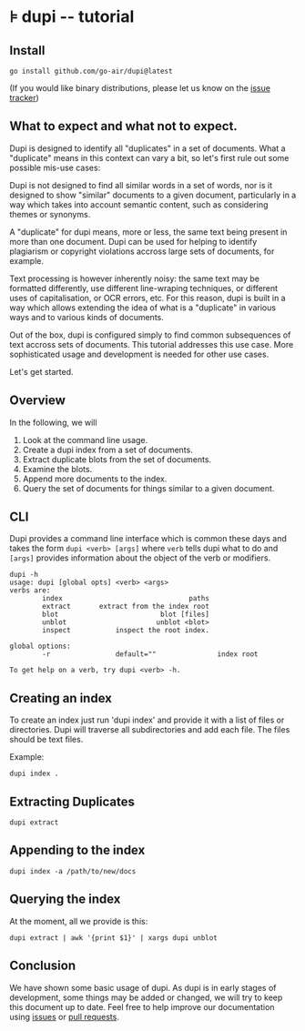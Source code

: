 # ⊧ dupi -- tutorial

## Install

```
go install github.com/go-air/dupi@latest
```

(If you would like binary distributions, please let us know on the 
[issue tracker](https://github.com/go-air/dupi/issues))

## What to expect and what not to expect.

Dupi is designed to identify all "duplicates" in a set of documents.  What a
"duplicate" means in this context can vary a bit, so let's first rule out some
possible mis-use cases:

Dupi is not designed to find all similar words in a set of words, nor is it
designed to show "similar" documents to a given document, particularly in a way
which takes into account semantic content, such as considering themes or 
synonyms.

A "duplicate" for dupi means, more or less, the same text being present in more
than one document.  Dupi can be used for helping to identify plagiarism or
copyright violations accross large sets of documents, for example.

Text processing is however inherently noisy: the same text may be formatted
differently, use different line-wraping techniques, or different uses of
capitalisation, or OCR errors, etc.  For this reason, dupi is built in a way
which allows extending the idea of what is a "duplicate" in various ways and to
various kinds of documents.  

Out of the box, dupi is configured simply to find common subsequences of text
accross sets of documents.  This tutorial  addresses this use case.  More
sophisticated usage and development is needed for other use cases.

Let's get started.

## Overview

In the following, we will

1. Look at the command line usage.
1. Create a dupi index from a set of documents.
1. Extract duplicate blots from the set of documents.
1. Examine the blots.
1. Append more documents to the index.
1. Query the set of documents for things similar to a given document.

## CLI

Dupi provides a command line interface which is common these days and
takes the form `dupi <verb> [args]` where `verb` tells dupi what to do
and `[args]` provides information about the object of the verb or modifiers.

```
dupi -h
usage: dupi [global opts] <verb> <args>
verbs are:
        index                               paths
        extract       extract from the index root
        blot                         blot [files]
        unblot                      unblot <blot>
        inspect           inspect the root index.

global options:
        -r                default=""               index root

To get help on a verb, try dupi <verb> -h.
```

## Creating an index

To create an index just run 'dupi index' and provide it with a list of 
files or directories.  Dupi will traverse all subdirectories and add
each file.  The files should be text files.

Example:
```
dupi index .
```

## Extracting Duplicates

```
dupi extract
```

## Appending to the index

```
dupi index -a /path/to/new/docs
```

## Querying the index

At the moment, all we provide is this:

```
dupi extract | awk '{print $1}' | xargs dupi unblot
```


## Conclusion

We have shown some basic usage of dupi.  As dupi is in early stages 
of development, some things may be added or changed, we will try to
keep this document up to date.   Feel free to help improve our
documentation using [issues](https://github.com/go-air/dupi/issues) or 
[pull requests](https://github.com/go-air/dupi/pulls).




